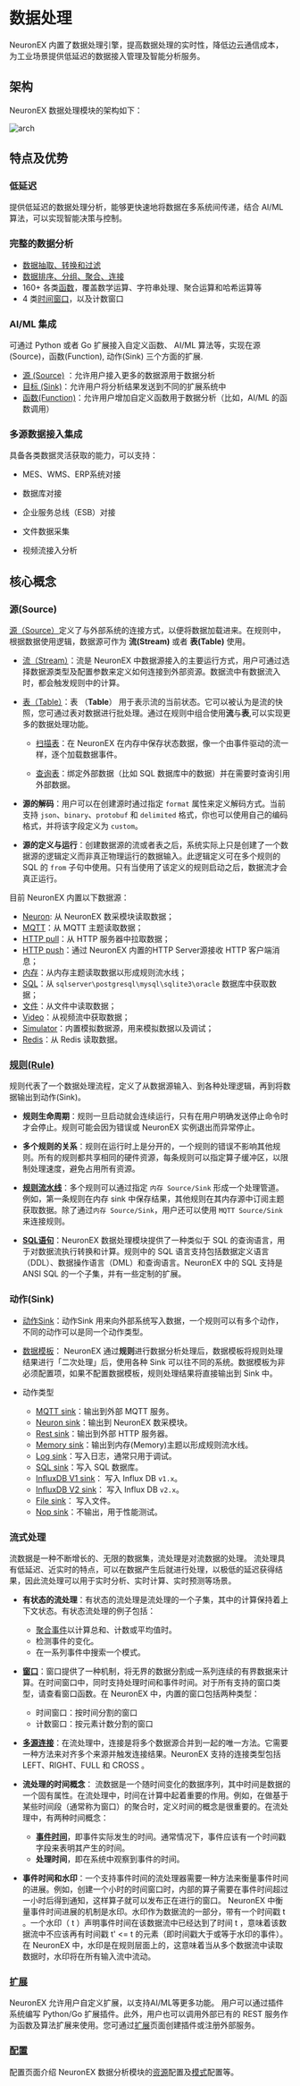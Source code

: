 # 数据处理

NeuronEX 内置了数据处理引擎，提高数据处理的实时性，降低边云通信成本，为工业场景提供低延迟的数据接入管理及智能分析服务。

## 架构

NeuronEX 数据处理模块的架构如下：

![arch](./_assets/arch.png)

## 特点及优势

### 低延迟
提供低延迟的数据处理分析，能够更快速地将数据在多系统间传递，结合 AI/ML 算法，可以实现智能决策与控制。

### 完整的数据分析

- [数据抽取、转换和过滤](./sqls/query_language_elements.md)
- [数据排序、分组、聚合、连接](./sqls/query_language_elements.md)
- 160+ 各类[函数](./sqls/functions/overview.md)，覆盖数学运算、字符串处理、聚合运算和哈希运算等
- 4 类[时间窗口](./sqls/windows.md)，以及计数窗口

### AI/ML 集成

可通过  Python 或者 Go 扩展接入自定义函数、 AI/ML 算法等，实现在源(Source)，函数(Function), 动作(Sink) 三个方面的扩展.
- [源 (Source)](./source.md) ：允许用户接入更多的数据源用于数据分析
- [目标 (Sink)](./sink/sink.md)：允许用户将分析结果发送到不同的扩展系统中
- [函数(Function)](./extension.md)：允许用户增加自定义函数用于数据分析（比如，AI/ML 的函数调用）

### 多源数据接入集成
具备各类数据灵活获取的能力，可以支持：

- MES、WMS、ERP系统对接

- 数据库对接

- 企业服务总线（ESB）对接

- 文件数据采集

- 视频流接入分析


## 核心概念

### 源(Source)

[源（Source）](./source.md)定义了与外部系统的连接方式，以便将数据加载进来。在规则中，根据数据使用逻辑，数据源可作为 **流(Stream)** 或者 **表(Table)** 使用。 

- [流（Stream）](./stream.md)：流是 NeuronEX 中数据源接入的主要运行方式，用户可通过选择数据源类型及配置参数来定义如何连接到外部资源。数据流中有数据流入时，都会触发规则中的计算。

- [表（Table）](./tables.md)：表 （**Table**） 用于表示流的当前状态。它可以被认为是流的快照，您可通过表对数据进行批处理。通过在规则中组合使用**流**与**表**,可以实现更多的数据处理功能。

  - [扫描表](./scan.md)：在 NeuronEX 在内存中保存状态数据，像一个由事件驱动的流一样，逐个加载数据事件。

  - [查询表](./lookup.md)：绑定外部数据（比如 SQL 数据库中的数据）并在需要时查询引用外部数据。

- **源的解码**：用户可以在创建源时通过指定 `format` 属性来定义解码方式。当前支持 `json`、`binary`、`protobuf` 和 `delimited` 格式，你也可以使用自己的编码格式，并将该字段定义为 `custom`。

- **源的定义与运行**：创建数据源的流或者表之后，系统实际上只是创建了一个数据源的逻辑定义而非真正物理运行的数据输入。此逻辑定义可在多个规则的 SQL 的 `from` 子句中使用。只有当使用了该定义的规则启动之后，数据流才会真正运行。

目前 NeuronEX 内置以下数据源：

- [Neuron](./neuron.md): 从 NeuronEX 数采模块读取数据；
- [MQTT](./mqtt.md)：从 MQTT 主题读取数据；
- [HTTP pull](./http_pull.md)：从 HTTP 服务器中拉取数据；
- [HTTP push](./http_push.md)：通过 NeuronEX 内置的HTTP Server源接收 HTTP 客户端消息；
- [内存](./memory.md)：从内存主题读取数据以形成规则流水线；
- [SQL](./sql.md)：从 `sqlserver\postgresql\mysql\sqlite3\oracle` 数据库中获取数据；
- [文件](./file.md)：从文件中读取数据；
- [Video](./video.md)：从视频流中获取数据；
- [Simulator](./simulator.md)：内置模拟数据源，用来模拟数据以及调试；
- [Redis](./redis.md)：从 Redis 读取数据。

### [规则(Rule)](./rules.md)

规则代表了一个数据处理流程，定义了从数据源输入、到各种处理逻辑，再到将数据输出到动作(Sink)。

- **规则生命周期**：规则一旦启动就会连续运行，只有在用户明确发送停止命令时才会停止。规则可能会因为错误或 NeuronEX 实例退出而异常停止。

- **多个规则的关系**：规则在运行时上是分开的，一个规则的错误不影响其他规则。所有的规则都共享相同的硬件资源，每条规则可以指定算子缓冲区，以限制处理速度，避免占用所有资源。

- [**规则流水线**](./rule_pipeline.md)：多个规则可以通过指定 `内存 Source/Sink` 形成一个处理管道。例如，第一条规则在内存 sink 中保存结果，其他规则在其内存源中订阅主题获取数据。除了通过`内存 Source/Sink`，用户还可以使用 `MQTT Source/Sink` 来连接规则。

- **[SQL语句](./sqls/overview.md)**：NeuronEX 数据处理模块提供了一种类似于 SQL 的查询语言，用于对数据流执行转换和计算。规则中的 SQL 语言支持包括数据定义语言（DDL）、数据操作语言（DML）和查询语言。NeuronEX 中的 SQL 支持是 ANSI SQL 的一个子集，并有一些定制的扩展。

### 动作(Sink)

- [动作Sink](./sink/sink.md)：动作Sink 用来向外部系统写入数据，一个规则可以有多个动作，不同的动作可以是同一个动作类型。

- [数据模板](./sink/data_template.md)： NeuronEX 通过**规则**进行数据分析处理后，数据模板将规则处理结果进行「二次处理」后，使用各种 Sink 可以往不同的系统。数据模板为非必须配置项，如果不配置数据模板，规则处理结果将直接输出到 Sink 中。


- 动作类型
  - [MQTT sink](./sink/mqtt.md)：输出到外部 MQTT 服务。
  - [Neuron sink](./sink/neuron.md)：输出到 NeuronEX 数采模块。
  - [Rest sink](./sink/rest.md)：输出到外部 HTTP 服务器。
  - [Memory sink](./sink/memory.md)：输出到内存(Memory)主题以形成规则流水线。
  - [Log sink](./sink/log.md)：写入日志，通常只用于调试。
  - [SQL sink](./sink/sql.md)：写入 SQL 数据库。
  - [InfluxDB V1 sink](./sink/influx.md)： 写入 Influx DB `v1.x`。
  - [InfluxDB V2 sink](./sink/influx2.md)： 写入 Influx DB `v2.x`。
  - [File sink](./sink/file.md)： 写入文件。
  - [Nop sink](./sink/nop.md)：不输出，用于性能测试。


### 流式处理
流数据是一种不断增长的、无限的数据集，流处理是对流数据的处理。
流处理具有低延迟、近实时的特点，可以在数据产生后就进行处理，以极低的延迟获得结果，因此流处理可以用于实时分析、实时计算、实时预测等场景。

- **有状态的流处理**：有状态的流处理是流处理的一个子集，其中的计算保持着上下文状态。有状态流处理的例子包括：
  - [聚合事件](./sqls/functions/aggregate_functions.md)以计算总和、计数或平均值时。
  - 检测事件的变化。
  - 在一系列事件中搜索一个模式。

- [**窗口**](./sqls/windows.md)：窗口提供了一种机制，将无界的数据分割成一系列连续的有界数据来计算。在时间窗口中，同时支持处理时间和事件时间。对于所有支持的窗口类型，请查看窗口函数。在 NeuronEX 中，内置的窗口包括两种类型：
  - 时间窗口：按时间分割的窗口
  - 计数窗口：按元素计数分割的窗口

- [**多源连接**](./sqls/query_language_elements.md#join)：在流处理中，连接是将多个数据源合并到一起的唯一方法。它需要一种方法来对齐多个来源并触发连接结果。NeuronEX 支持的连接类型包括 LEFT、RIGHT、FULL 和 CROSS 。

- **流处理的时间概念**：
流数据是一个随时间变化的数据序列，其中时间是数据的一个固有属性。在流处理中，时间在计算中起着重要的作用。例如，在做基于某些时间段（通常称为窗口）的聚合时，定义时间的概念是很重要的。在流处理中，有两种时间概念：

  - [**事件时间**](./rules.md#规则选项-可选)，即事件实际发生的时间。通常情况下，事件应该有一个时间戳字段来表明其产生的时间。
  - **处理时间**，即在系统中观察到事件的时间。

- **事件时间和水印**：一个支持事件时间的流处理器需要一种方法来衡量事件时间的进展。例如，创建一个小时的时间窗口时，内部的算子需要在事件时间超过一小时后得到通知，这样算子就可以发布正在进行的窗口。
NeuronEX 中衡量事件时间进展的机制是水印。水印作为数据流的一部分，带有一个时间戳 t 。一个水印（ t ）声明事件时间在该数据流中已经达到了时间 t ，意味着该数据流中不应该再有时间戳 t' <= t 的元素（即时间戳大于或等于水印的事件）。在 NeuronEX 中，水印是在规则层面上的，这意味着当从多个数据流中读取数据时，水印将在所有输入流中流动。



### [扩展](./extension.md)

NeuronEX 允许用户自定义扩展，以支持AI/ML等更多功能。 用户可以通过插件系统编写 Python/Go 扩展插件。此外，用户也可以调用外部已有的 REST 服务作为函数及算法扩展来使用。您可通过[扩展](./extension.md)页面创建插件或注册外部服务。

### [配置](./config.md)

配置页面介绍 NeuronEX 数据分析模块的[资源](./config.md#资源)配置及[模式](./config.md#模式)配置等。


